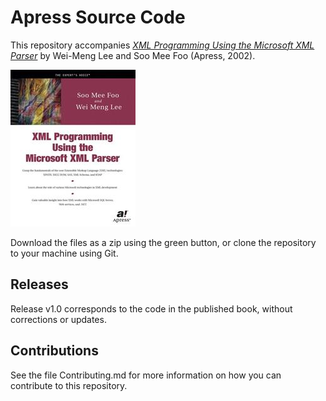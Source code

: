 # Apress Source Code

This repository accompanies [*XML Programming Using the Microsoft XML Parser*](http://www.apress.com/9781893115422) by Wei-Meng Lee and Soo Mee Foo (Apress, 2002).

![Cover image](9781893115422.jpg)

Download the files as a zip using the green button, or clone the repository to your machine using Git.

## Releases

Release v1.0 corresponds to the code in the published book, without corrections or updates.

## Contributions

See the file Contributing.md for more information on how you can contribute to this repository.
